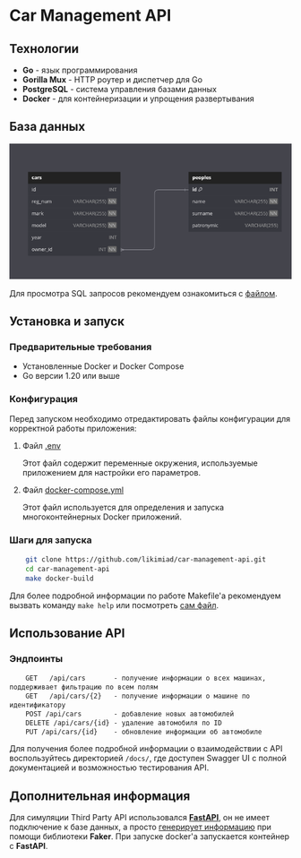 # Car Management API

## Технологии
- **Go** - язык программирования
- **Gorilla Mux** - HTTP роутер и диспетчер для Go
- **PostgreSQL** - система управления базами данных
- **Docker** - для контейнеризации и упрощения развертывания

## База данных

![Database picture](./docs/img/db.png)

Для просмотра SQL запросов рекомендуем ознакомиться с [файлом](internal/database/queries.go).

## Установка и запуск

### Предварительные требования
- Установленные Docker и Docker Compose
- Go версии 1.20 или выше

### Конфигурация

Перед запуском необходимо отредактировать файлы конфигурации для корректной работы приложения:

1. Файл [.env](docs/.env)

    Этот файл содержит переменные окружения, используемые приложением для настройки его параметров.

2. Файл [docker-compose.yml](docker-compose.yml)

   Этот файл используется для определения и запуска многоконтейнерных Docker приложений.

### Шаги для запуска
```bash
    git clone https://github.com/likimiad/car-management-api.git
    cd car-management-api
    make docker-build
```

Для более подробной информации по работе Makefile'a рекомендуем вызвать команду `make help` или посмотреть [сам файл](Makefile).

## Использование API

### Эндпоинты

```
    GET   /api/cars       - получение информации о всех машинах, поддерживает фильтрацию по всем полям
    GET   /api/cars/{2}   - получение информации о машине по идентификатору 
    POST /api/cars        - добавление новых автомобилей
    DELETE /api/cars/{id} - удаление автомобиля по ID
    PUT /api/cars/{id}    - обновление информации об автомобиле
```

Для получения более подробной информации о взаимодействии с API воспользуйтесь директорией `/docs/`, где доступен Swagger UI с полной документацией и возможностью тестирования API.

## Дополнительная информация

Для симуляции Third Party API использовался [**FastAPI**](test/third_party_api), он не имеет подключение к базе данных, а просто [генерирует информацию](test/third_party_api/models.py) при помощи библиотеки **Faker**. При запуске docker'a запускается контейнер с **FastAPI**.